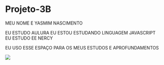 # Projeto-3B

MEU NOME E YASMIM NASCIMENTO

EU ESTUDO AULURA
EU ESTOU ESTUDANDO LINGUAGEM JAVASCRIPT
EU ESTUDO EE NERCY

EU USO ESSE ESPAÇO PARA OS MEUS ESTUDOS E APROFUNDAMENTOS

![](https://media1.tenor.com/m/CsuLEmWlHfcAAAAC/hot.gif)
